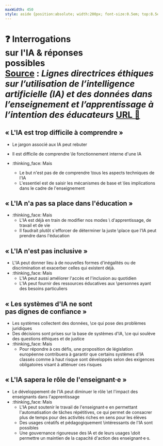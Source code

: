 ```yaml
---
maxWidth: 450
style: aside {position:absolute; width:200px; font-size:0.5em; top:8.5em; left:0em; line-height:1.5em}
---
```


# :question: Interrogations <br>sur l'IA & réponses<br> possibles <aside><u>Source</u> : _Lignes directrices éthiques sur l’utilisation de l’intelligence artificielle (IA) et des données dans l’enseignement et l’apprentissage à l’intention des éducateurs_ [URL :link:](https://data.europa.eu/doi/10.2766/420567)</aside>



## « L'IA est trop difficile à comprendre »
- Le jargon associé aux IA peut rebuter
- Il est difficile de comprendre \\le fonctionnement interne d'une IA

- :thinking_face: Mais
	-  Le but n'est pas de de comprendre \\tous les aspects techniques de l'IA
	- L'essentiel est de saisir les mécanismes de base et \\les implications dans le cadre de l'enseignement

## « L'IA n'a pas sa place dans l'éducation »
- :thinking_face: Mais
	- L'IA est déjà en train de modifier nos modes \\ d'apprentissage, de travail et de vie
	- Il faudrait plutôt s'efforcer de déterminer la juste \\place que l'IA peut prendre dans l'éducation

## « L'IA n'est pas inclusive »
- L'IA peut donner lieu à de nouvelles formes d'inégalités ou de discrimination et exacerber celles qui existent déjà.
- :thinking_face: Mais
	- L'IA peut aussi améliorer l'accès et l'inclusion au quotidien
	- L'IA peut fournir des ressources éducatives aux \\personnes ayant des besoins particuliers

## « Les systèmes d'IA ne sont <br>pas  dignes de confiance »
- Les systèmes collectent des données, \\ce qui pose des problèmes juridiques
- Des décisions sont prises sur la base de systèmes d'IA, \\ce qui soulève des questions éthiques et de justice
- :thinking_face: Mais
	- Pour répondre à ces défis, une proposition de législation européenne contribuera à garantir que certains systèmes d'IA classés comme à haut risque sont développés selon des exigences obligatoires visant à atténuer ces risques

## « L'IA sapera le rôle de l'enseignant·e » 
- Le développement de l'IA peut diminuer le rôle \\et l'impact des enseignants dans l'apprentissage
- :thinking_face: Mais
	- L'IA peut soutenir le travail de l'enseignant·e en permettant l'automatisation de tâches répétitives, ce qui permet de consacrer plus de temps pour des activités riches en sens pour les élèves
	- Des usages créatifs et pédagogiquement \\intéressants de l'IA sont possibles
	- Une gouvernance rigoureuse des IA et de leurs usages \\doit permettre un maintien de la capacité d'action des enseignant·e·s.